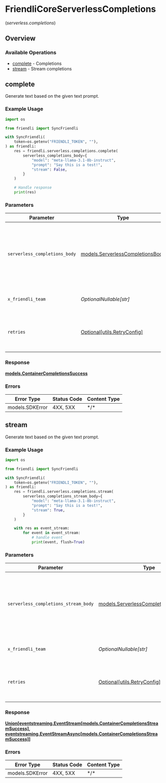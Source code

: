 # FriendliCoreServerlessCompletions
(*serverless.completions*)

## Overview

### Available Operations

* [complete](#complete) - Completions
* [stream](#stream) - Stream completions

## complete

Generate text based on the given text prompt.

### Example Usage

```python
import os

from friendli import SyncFriendli

with SyncFriendli(
    token=os.getenv("FRIENDLI_TOKEN", ""),
) as friendli:
    res = friendli.serverless.completions.complete(
        serverless_completions_body={
            "model": "meta-llama-3.1-8b-instruct",
            "prompt": "Say this is a test!",
            "stream": False,
        }
    )

    # Handle response
    print(res)
```

### Parameters

| Parameter                                                                     | Type                                                                          | Required                                                                      | Description                                                                   | Example                                                                       |
| ----------------------------------------------------------------------------- | ----------------------------------------------------------------------------- | ----------------------------------------------------------------------------- | ----------------------------------------------------------------------------- | ----------------------------------------------------------------------------- |
| `serverless_completions_body`                                                 | [models.ServerlessCompletionsBody](../../models/serverlesscompletionsbody.md) | :heavy_check_mark:                                                            | N/A                                                                           | {<br/>"model": "meta-llama-3.1-8b-instruct",<br/>"prompt": "Say this is a test!"<br/>} |
| `x_friendli_team`                                                             | *OptionalNullable[str]*                                                       | :heavy_minus_sign:                                                            | ID of team to run requests as (optional parameter).                           |                                                                               |
| `retries`                                                                     | [Optional[utils.RetryConfig]](../../models/utils/retryconfig.md)              | :heavy_minus_sign:                                                            | Configuration to override the default retry behavior of the client.           |                                                                               |

### Response

**[models.ContainerCompletionsSuccess](../../models/containercompletionssuccess.md)**

### Errors

| Error Type      | Status Code     | Content Type    |
| --------------- | --------------- | --------------- |
| models.SDKError | 4XX, 5XX        | \*/\*           |

## stream

Generate text based on the given text prompt.

### Example Usage

```python
import os

from friendli import SyncFriendli

with SyncFriendli(
    token=os.getenv("FRIENDLI_TOKEN", ""),
) as friendli:
    res = friendli.serverless.completions.stream(
        serverless_completions_stream_body={
            "model": "meta-llama-3.1-8b-instruct",
            "prompt": "Say this is a test!",
            "stream": True,
        }
    )

    with res as event_stream:
        for event in event_stream:
            # handle event
            print(event, flush=True)
```

### Parameters

| Parameter                                                                                 | Type                                                                                      | Required                                                                                  | Description                                                                               | Example                                                                                   |
| ----------------------------------------------------------------------------------------- | ----------------------------------------------------------------------------------------- | ----------------------------------------------------------------------------------------- | ----------------------------------------------------------------------------------------- | ----------------------------------------------------------------------------------------- |
| `serverless_completions_stream_body`                                                      | [models.ServerlessCompletionsStreamBody](../../models/serverlesscompletionsstreambody.md) | :heavy_check_mark:                                                                        | N/A                                                                                       | {<br/>"model": "meta-llama-3.1-8b-instruct",<br/>"prompt": "Say this is a test!"<br/>}    |
| `x_friendli_team`                                                                         | *OptionalNullable[str]*                                                                   | :heavy_minus_sign:                                                                        | ID of team to run requests as (optional parameter).                                       |                                                                                           |
| `retries`                                                                                 | [Optional[utils.RetryConfig]](../../models/utils/retryconfig.md)                          | :heavy_minus_sign:                                                                        | Configuration to override the default retry behavior of the client.                       |                                                                                           |

### Response

**[Union[eventstreaming.EventStream[models.ContainerCompletionsStreamSuccess], eventstreaming.EventStreamAsync[models.ContainerCompletionsStreamSuccess]]](../../models/.md)**

### Errors

| Error Type      | Status Code     | Content Type    |
| --------------- | --------------- | --------------- |
| models.SDKError | 4XX, 5XX        | \*/\*           |